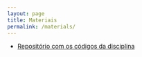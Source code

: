 ```yaml
---
layout: page
title: Materiais
permalink: /materials/
---
```


- [Repositório com os códigos da disciplina](https://github.com/danielsaad/compiladores-codigos)